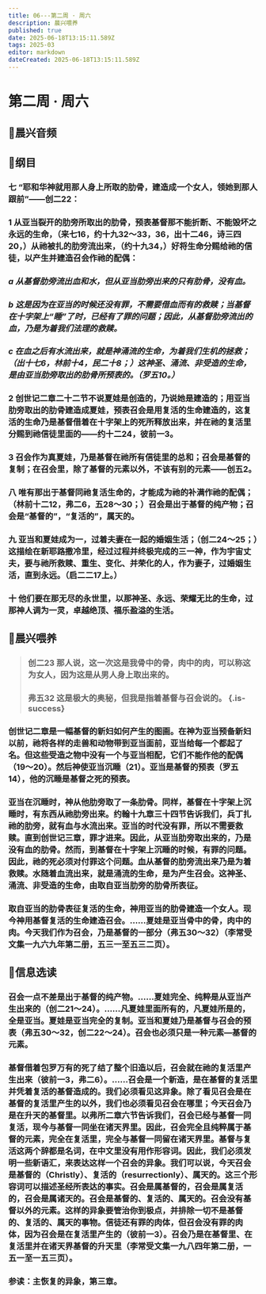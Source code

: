```yaml
---
title: 06---第二周 · 周六
description: 晨兴喂养
published: true
date: 2025-06-18T13:15:11.589Z
tags: 2025-03
editor: markdown
dateCreated: 2025-06-18T13:15:11.589Z
---
```


# 第二周 · 周六

## 🎵晨兴音频

## 📖纲目

### **七    “耶和华神就用那人身上所取的肋骨，建造成一个女人，领她到那人跟前”——创二22：**

### **1    从亚当裂开的肋旁所取出的肋骨，预表基督那不能折断、不能毁坏之永远的生命，（来七16，约十九32～33，36，出十二46，诗三四20，）从祂被扎的肋旁流出来，（约十九34，）好将生命分赐给祂的信徒，以产生并建造召会作祂的配偶：**

### ***a    从基督肋旁流出血和水，但从亚当肋旁出来的只有肋骨，没有血。***

### ***b    这是因为在亚当的时候还没有罪，不需要借血而有的救赎；当基督在十字架上“睡”了时，已经有了罪的问题；因此，从基督肋旁流出的血，乃是为着我们法理的救赎。***

### ***c    在血之后有水流出来，就是神涌流的生命，为着我们生机的拯救；（出十七6，林前十4，民二十8；）这神圣、涌流、非受造的生命，是由亚当肋旁取出的肋骨所预表的。（罗五10。）***

### **2    创世记二章二十二节不说夏娃是创造的，乃说她是建造的；用亚当肋旁取出的肋骨建造成夏娃，预表召会是用复活的生命建造的，这复活的生命乃是基督借着在十字架上的死所释放出来，并在祂的复活里分赐到祂信徒里面的——约十二24，彼前一3。**

### **3    召会作为真夏娃，乃是基督在祂所有信徒里的总和；召会是基督的复制；在召会里，除了基督的元素以外，不该有别的元素——创五2。**

### **八    唯有那出于基督同祂复活生命的，才能成为祂的补满作祂的配偶；（林前十二12，弗二6，五28～30；）召会是出于基督的纯产物；召会是“基督的”，“复活的”，属天的。**

### **九    亚当和夏娃成为一，过着夫妻在一起的婚姻生活；（创二24～25；）这描绘在新耶路撒冷里，经过过程并终极完成的三一神，作为宇宙丈夫，要与祂所救赎、重生、变化、并荣化的人，作为妻子，过婚姻生活，直到永远。（启二二17上。）**

### **十    他们要在那无尽的永世里，以那神圣、永远、荣耀无比的生命，过那神人调为一灵，卓越绝顶、福乐盈溢的生活。**

## 📖晨兴喂养

>### **创二23**    **那人说，这一次这是我骨中的骨，肉中的肉，可以称这为女人，因为这是从男人身上取出来的。**
>
>### **弗五32**    **这是极大的奥秘，但我是指着基督与召会说的。** {.is-success}

### 创世记二章是一幅基督的新妇如何产生的图画。在神为亚当预备新妇以前，祂将各样的走兽和动物带到亚当面前，亚当给每一个都起了名。但这些受造之物中没有一个与亚当相配，它们不能作他的配偶（19～20）。然后神使亚当沉睡（21）。亚当是基督的预表（罗五14），他的沉睡是基督之死的预表。

### 亚当在沉睡时，神从他肋旁取了一条肋骨。同样，基督在十字架上沉睡时，有东西从祂肋旁出来。约翰十九章三十四节告诉我们，兵丁扎祂的肋旁，就有血与水流出来。亚当的时代没有罪，所以不需要救赎。直到创世记三章，罪才进来。因此，从亚当肋旁取出来的，乃是没有血的肋骨。然而，到基督在十字架上沉睡的时候，有罪的问题。因此，祂的死必须对付罪这个问题。血从基督的肋旁流出来乃是为着救赎。水随着血流出来，就是涌流的生命，是为产生召会。这神圣、涌流、非受造的生命，由取自亚当肋旁的肋骨所表征。

### 取自亚当的肋骨表征复活的生命，神用亚当的肋骨建造一个女人。现今神用基督复活的生命建造召会。……夏娃是亚当骨中的骨，肉中的肉。今天我们作为召会，乃是基督的一部分（弗五30～32）（李常受文集一九六九年第二册，五三一至五三二页）。

## 📖信息选读

### 召会一点不差是出于基督的纯产物。……夏娃完全、纯粹是从亚当产生出来的（创二21～24）。……凡夏娃里面所有的，凡夏娃所是的，全是亚当。夏娃是亚当完全的复制。亚当和夏娃乃是基督与召会的预表（弗五30～32，创二22～24）。召会也必须只是一种元素—基督的元素。

### 基督借着包罗万有的死了结了整个旧造以后，召会就在祂的复活里产生出来（彼前一3，弗二6）。……召会是一个新造，是在基督的复活里并凭着复活的基督造成的。我们必须看见这异象。除了看见召会是在基督的复活里产生的以外，我们也必须看见召会在哪里；今天召会乃是在升天的基督里。以弗所二章六节告诉我们，召会已经与基督一同复活，现今与基督一同坐在诸天界里。因此，召会完全且纯粹属于基督的元素，完全在复活里，完全与基督一同留在诸天界里。基督与复活这两个辞都是名词，在中文里没有用作形容词。因此，我们必须发明一些新语汇，来表达这样一个召会的异象。我们可以说，今天召会是基督的（Christly）、复活的（resurrectionly）、属天的。这三个形容词可以描述圣经所表达的事实。召会是属基督的，召会是属复活的，召会是属诸天的。召会是基督的、复活的、属天的。召会没有基督以外的元素。这样的异象要管治你到极点，并排除一切不是基督的、复活的、属天的事物。信徒还有罪的肉体，但召会没有罪的肉体，因为召会是在复活里产生的（彼前一3）。召会乃是在基督里、在复活里并在诸天界基督的升天里（李常受文集一九八四年第二册，一五一至一五三页）。

### 参读：主恢复的异象，第三章。

<!-- Google tag (gtag.js) -->

<script async src="https://www.googletagmanager.com/gtag/js?id=G-1P8709Z16T"></script>
<script>
  window.dataLayer = window.dataLayer || [];
  function gtag(){dataLayer.push(arguments);}
  gtag('js', new Date());

  gtag('config', 'G-1P8709Z16T');
</script>